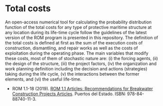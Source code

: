 Total costs
===============

An open-access numerical tool for calculating the probability distribution function of the total costs for any type of protective maritime structure at any location during its life-time cycle follow the guidelines of the latest version of the ROM program is presented in this repository. The definition of the total costs is defined at first as the sum of the execution costs of construction, dismantling, and repair works as well as the costs of exploitation during the operating phase. The main variables that modify these costs, most of them of stochastic nature are: (i) the forcing agents, (ii) the design of the structure, (iii) the project factors, (iv) the organization and work planning definition including the decision and actions (strategies) taking during the life cycle, (v) the interactions between the former elements, and (vi) the useful life-time.

* ROM 1.1-18 (2019). [ROM 1.1 Articles: Recommendations for Breakwater Construction Projects Articles](https://gdfa.ugr.es/homepage/rom-1-1/). Puertos del Estado. ISBN: 978-84-88740-11-3.

